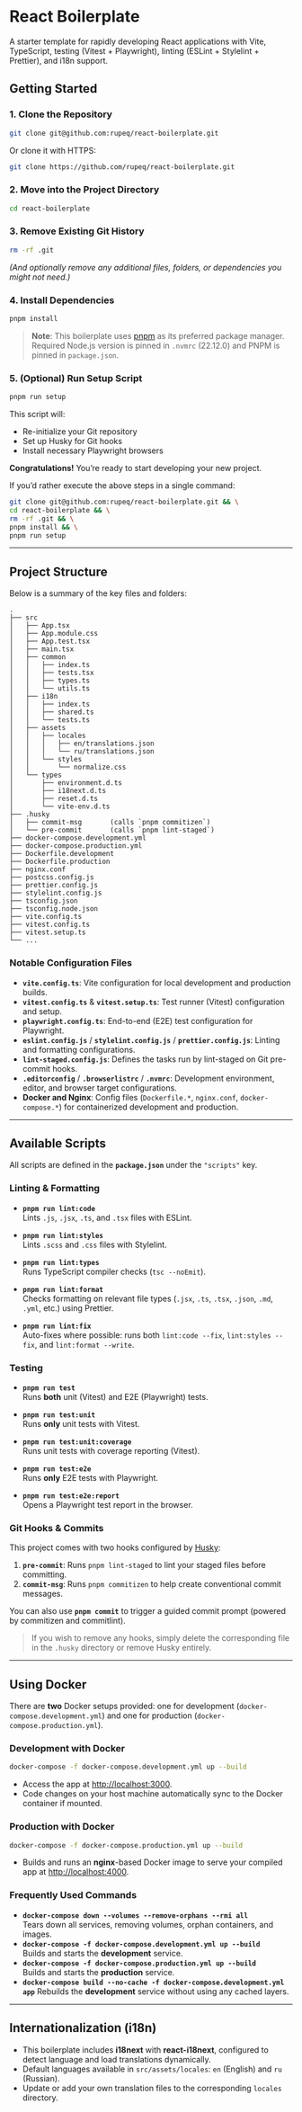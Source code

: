 # React Boilerplate

A starter template for rapidly developing React applications with Vite, TypeScript, testing (Vitest + Playwright), linting (ESLint + Stylelint + Prettier), and i18n support.

## Getting Started

### 1. Clone the Repository

```bash
git clone git@github.com:rupeq/react-boilerplate.git
```

Or clone it with HTTPS:

```bash
git clone https://github.com/rupeq/react-boilerplate.git
```

### 2. Move into the Project Directory

```bash
cd react-boilerplate
```

### 3. Remove Existing Git History

```bash
rm -rf .git
```

_(And optionally remove any additional files, folders, or dependencies you might not need.)_

### 4. Install Dependencies

```bash
pnpm install
```

> **Note**: This boilerplate uses [pnpm](https://pnpm.io) as its preferred package manager.  
> Required Node.js version is pinned in `.nvmrc` (22.12.0) and PNPM is pinned in `package.json`.

### 5. (Optional) Run Setup Script

```bash
pnpm run setup
```

This script will:

- Re-initialize your Git repository
- Set up Husky for Git hooks
- Install necessary Playwright browsers

**Congratulations!** You’re ready to start developing your new project.

If you’d rather execute the above steps in a single command:

```bash
git clone git@github.com:rupeq/react-boilerplate.git && \
cd react-boilerplate && \
rm -rf .git && \
pnpm install && \
pnpm run setup
```

---

## Project Structure

Below is a summary of the key files and folders:

```
.
├── src
│   ├── App.tsx
│   ├── App.module.css
│   ├── App.test.tsx
│   ├── main.tsx
│   ├── common
│   │   ├── index.ts
│   │   ├── tests.tsx
│   │   ├── types.ts
│   │   └── utils.ts
│   ├── i18n
│   │   ├── index.ts
│   │   ├── shared.ts
│   │   └── tests.ts
│   ├── assets
│   │   ├── locales
│   │   │   ├── en/translations.json
│   │   │   └── ru/translations.json
│   │   └── styles
│   │       └── normalize.css
│   └── types
│       ├── environment.d.ts
│       ├── i18next.d.ts
│       ├── reset.d.ts
│       └── vite-env.d.ts
├── .husky
│   ├── commit-msg       (calls `pnpm commitizen`)
│   └── pre-commit       (calls `pnpm lint-staged`)
├── docker-compose.development.yml
├── docker-compose.production.yml
├── Dockerfile.development
├── Dockerfile.production
├── nginx.conf
├── postcss.config.js
├── prettier.config.js
├── stylelint.config.js
├── tsconfig.json
├── tsconfig.node.json
├── vite.config.ts
├── vitest.config.ts
├── vitest.setup.ts
└── ...
```

### Notable Configuration Files

- **`vite.config.ts`**: Vite configuration for local development and production builds.
- **`vitest.config.ts`** & **`vitest.setup.ts`**: Test runner (Vitest) configuration and setup.
- **`playwright.config.ts`**: End-to-end (E2E) test configuration for Playwright.
- **`eslint.config.js`** / **`stylelint.config.js`** / **`prettier.config.js`**: Linting and formatting configurations.
- **`lint-staged.config.js`**: Defines the tasks run by lint-staged on Git pre-commit hooks.
- **`.editorconfig`** / **`.browserlistrc`** / **`.nvmrc`**: Development environment, editor, and browser target configurations.
- **Docker and Nginx**: Config files (`Dockerfile.*`, `nginx.conf`, `docker-compose.*`) for containerized development and production.

---

## Available Scripts

All scripts are defined in the **`package.json`** under the `"scripts"` key.

### Linting & Formatting

- **`pnpm run lint:code`**  
  Lints `.js`, `.jsx`, `.ts`, and `.tsx` files with ESLint.

- **`pnpm run lint:styles`**  
  Lints `.scss` and `.css` files with Stylelint.

- **`pnpm run lint:types`**  
  Runs TypeScript compiler checks (`tsc --noEmit`).

- **`pnpm run lint:format`**  
  Checks formatting on relevant file types (`.jsx`, `.ts`, `.tsx`, `.json`, `.md`, `.yml`, etc.) using Prettier.

- **`pnpm run lint:fix`**  
  Auto-fixes where possible: runs both `lint:code --fix`, `lint:styles --fix`, and `lint:format --write`.

### Testing

- **`pnpm run test`**  
  Runs **both** unit (Vitest) and E2E (Playwright) tests.

- **`pnpm run test:unit`**  
  Runs **only** unit tests with Vitest.

- **`pnpm run test:unit:coverage`**  
  Runs unit tests with coverage reporting (Vitest).

- **`pnpm run test:e2e`**  
  Runs **only** E2E tests with Playwright.

- **`pnpm run test:e2e:report`**  
  Opens a Playwright test report in the browser.

### Git Hooks & Commits

This project comes with two hooks configured by [Husky](https://typicode.github.io/husky):

1. **`pre-commit`**: Runs `pnpm lint-staged` to lint your staged files before committing.
2. **`commit-msg`**: Runs `pnpm commitizen` to help create conventional commit messages.

You can also use **`pnpm commit`** to trigger a guided commit prompt (powered by commitizen and commitlint).

> If you wish to remove any hooks, simply delete the corresponding file in the `.husky` directory or remove Husky entirely.

---

## Using Docker

There are **two** Docker setups provided: one for development (`docker-compose.development.yml`) and one for production (`docker-compose.production.yml`).

### Development with Docker

```bash
docker-compose -f docker-compose.development.yml up --build
```

- Access the app at [http://localhost:3000](http://localhost:3000).
- Code changes on your host machine automatically sync to the Docker container if mounted.

### Production with Docker

```bash
docker-compose -f docker-compose.production.yml up --build
```

- Builds and runs an **nginx**-based Docker image to serve your compiled app at [http://localhost:4000](http://localhost:4000).

### Frequently Used Commands

- **`docker-compose down --volumes --remove-orphans --rmi all`**  
  Tears down all services, removing volumes, orphan containers, and images.
- **`docker-compose -f docker-compose.development.yml up --build`**  
  Builds and starts the **development** service.
- **`docker-compose -f docker-compose.production.yml up --build`**  
  Builds and starts the **production** service.
- **`docker-compose build --no-cache -f docker-compose.development.yml app`**
  Rebuilds the **development** service without using any cached layers.

---

## Internationalization (i18n)

- This boilerplate includes **i18next** with **react-i18next**, configured to detect language and load translations dynamically.
- Default languages available in `src/assets/locales`: `en` (English) and `ru` (Russian).
- Update or add your own translation files to the corresponding `locales` directory.
